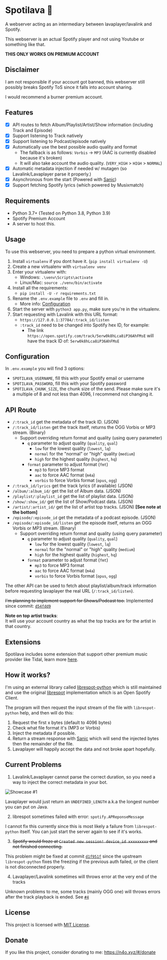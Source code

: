 # Spotilava 🎵
A webserver acting as an intermediary between lavaplayer/lavalink and Spotify.

This webserver is an actual Spotify player and not using Youtube or something like that.

**THIS ONLY WORKS ON PREMIUM ACCOUNT**

## Disclaimer

I am not responsible if your account got banned, this webserver still possibly breaks Spotify ToS since it falls into account sharing.

I would recommend a burner premium account.

## Features
- [x] API routes to fetch Album/Playlist/Artist/Show information (including Track and Episode)
- [x] Support listening to Track natively
- [x] Support listening to Podcast/episode natively
- [x] Automatically use the best possible audio quality and format
  - The fallback is as follows: `Vorbis` -> `MP3` (AAC is currently disabled because it's broken)
  - It will also take account the audio quality. (`VERY_HIGH` > `HIGH` > `NORMAL`)
- [x] Automatic metadata injection if needed w/ mutagen (so Lavalink/Lavaplayer parse it properly.)
- [x] Asynchronous from the start (Powered with [Sanic](https://sanicframework.org/))
- [x] Support fetching Spotify lyrics (which powered by Musixmatch)

## Requirements

- Python 3.7+ (Tested on Python 3.8, Python 3.9)
- Spotify Premium Account
- A server to host this.

## Usage

To use this webserver, you need to prepare a python virtual environment.

1. Install `virtualenv` if you dont have it. (`pip install virtualenv -U`)
2. Create a new virtualenv with `virtualenv venv`
3. Enter your virtualenv with:
   - Windows: `.\venv\Scripts\activate`
   - Linux/Mac: `source ./venv/bin/activate`
4. Install all the requirements:
   - `pip install -U -r requirements.txt`
5. Rename the `.env.example` file to `.env` and fill in.
   - More info: [Configuration](#configuration)
6. Start the server with `python3 app.py`, make sure you're in the virtualenv.
7. Start requesting with Lavalink with this URL format:
   - `https://127.0.0.1:37784/:track_id/listen`
   - `:track_id` need to be changed into Spotify hex ID, for example:
     - The link `https://open.spotify.com/track/5erw0k8hLca8iP36AhFMsE` will have the track ID of: `5erw0k8hLca8iP36AhFMsE`

## Configuration

In `.env.example` you will find 3 options:
- `SPOTILAVA_USERNAME`, fill this with your Spotify email or username
- `SPOTILAVA_PASSWORD`, fill this with your Spotify password
- `SPOTILAVA_CHUNK_SIZE`, the chunk size of the send.
  Please make sure it's a multiple of 8 and not less than 4096, I recommend not changing it.

## API Route

- `/:track_id` get the metadata of the track ID. (JSON)
- `/:track_id/listen` get the track itself, returns the OGG Vorbis or MP3 stream. (Binary)
  - Support overriding return format and quality (using query parameter)
    - `q` parameter to adjust quality (`quality`, `qual`)
    	- `low` for the lowest quality (`lowest`, `lq`)
    	- `normal` for the "normal" or "high" quality (`medium`)
    	- `high` for the highest quality (`highest`, `hq`)
    - `format` parameter to adjust format (`fmt`)
    	- `mp3` to force MP3 format
    	- `aac` to force AAC format (`m4a`)
    	- `vorbis` to force Vorbis format (`opus`, `ogg`)
- `/:track_id/lyrics` get the track lyrics (if available) (JSON)
- `/album/:album_id/` get the list of Album data. (JSON)
- `/playlist/:playlist_id` get the list of playlist data. (JSON)
- `/show/:show_id/` get the list of Show/Podcast data. (JSON)
- `/artist/:artist_id/` get the list of artist top tracks. (JSON) **[See note at the bottom]**
- `/episode/:episode_id` get the metadata of a podcast episode. (JSON)
- `/episode/:episode_id/listen` get the episode itself, returns an OGG Vorbis or MP3 stream. (Binary)
  - Support overriding return format and quality (using query parameter)
    - `q` parameter to adjust quality (`quality`, `qual`)
    	- `low` for the lowest quality (`lowest`, `lq`)
    	- `normal` for the "normal" or "high" quality (`medium`)
    	- `high` for the highest quality (`highest`, `hq`)
    - `format` parameter to adjust format (`fmt`)
    	- `mp3` to force MP3 format
    	- `aac` to force AAC format (`m4a`)
    	- `vorbis` to force Vorbis format (`opus`, `ogg`)

The other API can be used to fetch about playlist/album/track information before requesting lavaplayer the real URL (`/:track_id/listen`).

~~I'm planning to implement support for Shows/Podcast too.~~
Implemented since commit: [`d54fdd9`](https://github.com/noaione/spotilava/commit/d54fdd9045d5e54460e72ec65a1f43d97b72267f)

**Note on top artist tracks**:<br>
It will use your account country as what the top tracks are for the artist in that country.

## Extensions

Spotilava includes some extension that support other premium music provider like Tidal, learn more [here](EXTENSIONS.md).

## How it works?

I'm using an external library called [librespot-python](https://github.com/kokarare1212/librespot-python) which is still maintained and use the original [librespot](https://github.com/librespot-org/librespot) implementation which is an Open Spotify Client.

The program will then request the input stream of the file with `librespot-python` help, and then will do this:

1. Request the first x bytes (default to 4096 bytes)
2. Check what file format it's (MP3 or Vorbis)
3. Inject the metadata if possible.
4. Return a stream response with [Sanic](https://sanicframework.org/en/guide/advanced/streaming.html#response-streaming) which will send the injected bytes then the remainder of the file.
5. Lavaplayer will happily accept the data and not broke apart hopefully.

## Current Problems

1. Lavalink/Lavaplayer cannot parse the correct duration, so you need a way to inject the correct metadata in your bot.

![Showcase #1](https://p.ihateani.me/ryxzjpok.png)

Lavaplayer would just return an `UNDEFINED_LENGTH` a.k.a the longest number you can put on Java.

2. librespot sometimes failed with error: `spotify.APReponseMessage`

I cannot fix this currently since this is most likely a failure from `librespot-python` itself. You can just start the server again to see if it's works.

3. ~~Spotify would froze at `Created new session! device_id xxxxxxxxx` and not finished connecting.~~

This problem might be fixed at commit [`d1f951f`](https://github.com/noaione/spotilava/commit/d1f951f92cad198a784aa32109822f0701817174) since the upstream `librespot-python` fixes the freezing if the previous auth failed, or the client is not disconnected properly.

4. Lavaplayer/Lavalink sometimes will throws error at the very end of the tracks

Unknown problems to me, some tracks (mainly OGG one) will throws errors after the track playback is ended. See [`#4`](https://github.com/noaione/spotilava/issues/4)

## License

This project is licensed with [MIT License]([LICENSE](https://github.com/noaione/spotilava/blob/master/LICENSE)).

## Donate

If you like this project, consider donating to me: https://n4o.xyz/#/donate

